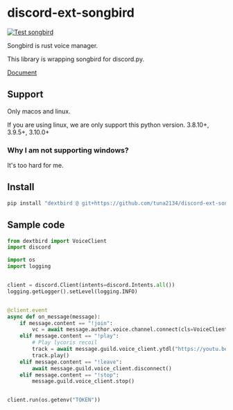 # discord-ext-songbird
[![Test songbird](https://github.com/tuna2134/discord-ext-songbird/actions/workflows/test.yml/badge.svg)](https://github.com/tuna2134/discord-ext-songbird/actions/workflows/test.yml)

Songbird is rust voice manager.

This library is wrapping songbird for discord.py.

[Document](https://tuna2134.dev/discord-ext-songbird/)

## Support
Only macos and linux.

If you are using linux, we are only support this python version.
3.8.10+, 3.9.5+, 3.10.0+

### Why I am not supporting windows?
It's too hard for me.

## Install
```sh
pip install "dextbird @ git+https://github.com/tuna2134/discord-ext-songbird.git"
```

## Sample code
```python
from dextbird import VoiceClient
import discord

import os
import logging


client = discord.Client(intents=discord.Intents.all())
logging.getLogger().setLevel(logging.INFO)


@client.event
async def on_message(message):
    if message.content == "!join":
        vc = await message.author.voice.channel.connect(cls=VoiceClient)
    elif message.content == "!play":
        # Play lycoris recoil
        track = await message.guild.voice_client.ytdl("https://youtu.be/Vi-1402wYtI?si=x_rhftnpQ0fKcfEE")
        track.play()
    elif message.content == "!leave":
        await message.guild.voice_client.disconnect()
    elif message.content == "!stop":
        message.guild.voice_client.stop()


client.run(os.getenv("TOKEN"))
```
